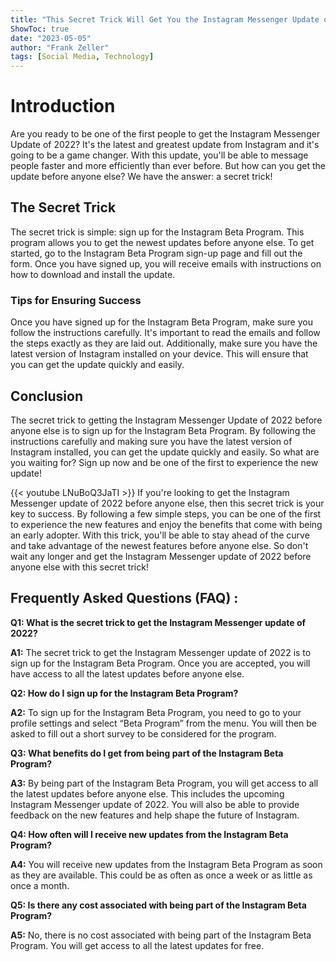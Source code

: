 ```yaml
---
title: "This Secret Trick Will Get You the Instagram Messenger Update of 2022 Before Anyone Else!"
ShowToc: true 
date: "2023-05-05"
author: "Frank Zeller" 
tags: [Social Media, Technology]
---
```

# Introduction
Are you ready to be one of the first people to get the Instagram Messenger Update of 2022? It's the latest and greatest update from Instagram and it's going to be a game changer. With this update, you'll be able to message people faster and more efficiently than ever before. But how can you get the update before anyone else? We have the answer: a secret trick!

## The Secret Trick
The secret trick is simple: sign up for the Instagram Beta Program. This program allows you to get the newest updates before anyone else. To get started, go to the Instagram Beta Program sign-up page and fill out the form. Once you have signed up, you will receive emails with instructions on how to download and install the update.

### Tips for Ensuring Success
Once you have signed up for the Instagram Beta Program, make sure you follow the instructions carefully. It's important to read the emails and follow the steps exactly as they are laid out. Additionally, make sure you have the latest version of Instagram installed on your device. This will ensure that you can get the update quickly and easily.

## Conclusion
The secret trick to getting the Instagram Messenger Update of 2022 before anyone else is to sign up for the Instagram Beta Program. By following the instructions carefully and making sure you have the latest version of Instagram installed, you can get the update quickly and easily. So what are you waiting for? Sign up now and be one of the first to experience the new update!

{{< youtube LNuBoQ3JaTI >}} 
If you're looking to get the Instagram Messenger update of 2022 before anyone else, then this secret trick is your key to success. By following a few simple steps, you can be one of the first to experience the new features and enjoy the benefits that come with being an early adopter. With this trick, you'll be able to stay ahead of the curve and take advantage of the newest features before anyone else. So don't wait any longer and get the Instagram Messenger update of 2022 before anyone else with this secret trick!

## Frequently Asked Questions (FAQ) :
**Q1: What is the secret trick to get the Instagram Messenger update of 2022?**

**A1:** The secret trick to get the Instagram Messenger update of 2022 is to sign up for the Instagram Beta Program. Once you are accepted, you will have access to all the latest updates before anyone else. 

**Q2: How do I sign up for the Instagram Beta Program?**

**A2:** To sign up for the Instagram Beta Program, you need to go to your profile settings and select “Beta Program” from the menu. You will then be asked to fill out a short survey to be considered for the program. 

**Q3: What benefits do I get from being part of the Instagram Beta Program?**

**A3:** By being part of the Instagram Beta Program, you will get access to all the latest updates before anyone else. This includes the upcoming Instagram Messenger update of 2022. You will also be able to provide feedback on the new features and help shape the future of Instagram. 

**Q4: How often will I receive new updates from the Instagram Beta Program?**

**A4:** You will receive new updates from the Instagram Beta Program as soon as they are available. This could be as often as once a week or as little as once a month. 

**Q5: Is there any cost associated with being part of the Instagram Beta Program?**

**A5:** No, there is no cost associated with being part of the Instagram Beta Program. You will get access to all the latest updates for free.


